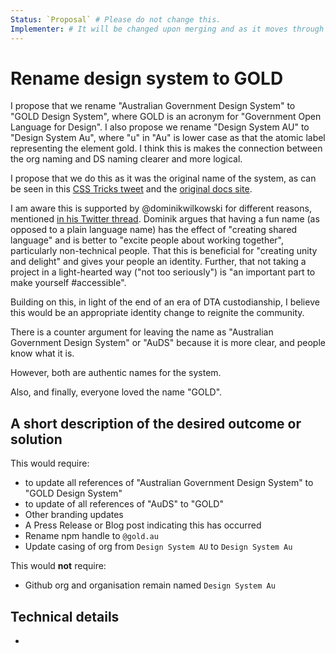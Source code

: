 ```yaml
---
Status: `Proposal` # Please do not change this.
Implementer: # It will be changed upon merging and as it moves through the RFC stages
---
```


# Rename design system to GOLD

I propose that we rename "Australian Government Design System" to "GOLD Design System", where GOLD is an acronym for "Government Open Language for Design". I also propose we rename "Design System AU" to "Design System Au", where "u" in "Au" is lower case as that the atomic label representing the element gold. I think this is makes the connection between the org naming and DS naming clearer and more logical.

I propose that we do this as it was the original name of the system, as can be seen in this [CSS Tricks tweet](https://mobile.twitter.com/css/status/970805659842134016) and the [original docs site](https://trevorbrennan.com/cv/gold).

I am aware this is supported by @dominikwilkowski for different reasons, mentioned [in his Twitter thread](https://twitter.com/wilkowskidom/status/1426350990446399490?s=20). Dominik argues that having a fun name (as opposed to a plain language name) has the effect of "creating shared language" and is better to "excite people about working together", particularly non-technical people. That this is beneficial for "creating unity and delight" and gives your people an identity. Further, that not taking a project in a light-hearted way ("not too seriously") is "an important part to make yourself #accessible".

Building on this, in light of the end of an era of DTA custodianship, I believe this would be an appropriate identity change to reignite the community.

There is a counter argument for leaving the name as "Australian Government Design System" or "AuDS" because it is more clear, and people know what it is.

However, both are authentic names for the system.

Also, and finally, everyone loved the name "GOLD".

## A short description of the desired outcome or solution

This would require:

- to update all references of "Australian Government Design System" to "GOLD Design System"
- to update of all references of "AuDS" to "GOLD"
- Other branding updates
- A Press Release or Blog post indicating this has occurred
- Rename npm handle to `@gold.au`
- Update casing of org from `Design System AU` to `Design System Au`

This would **not** require:

- Github org and organisation remain named `Design System Au`

## Technical details

-
